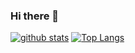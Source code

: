 ### Hi there 👋

<!--
**junisYun/junisYun** is a ✨ _special_ ✨ repository because its `README.md` (this file) appears on your GitHub profile.

Here are some ideas to get you started:

- 🔭 I’m currently working on ...
- 🌱 I’m currently learning ...
- 👯 I’m looking to collaborate on ...
- 🤔 I’m looking for help with ...
- 💬 Ask me about ...
- 📫 How to reach me: ...
- 😄 Pronouns: ...
- ⚡ Fun fact: ...
-->
[![github stats](https://github-readme-stats.vercel.app/api?username=junisYun&show_icons=true&hide_border=true)](https://github.com/junisYun)
[![Top Langs](https://github-readme-stats.vercel.app/api/top-langs/?username=junisYun&layout=compact)](https://github.com/junisYun)
